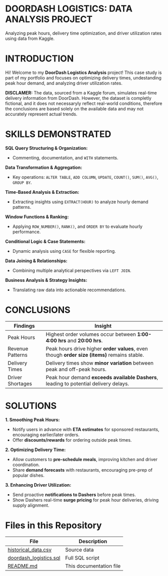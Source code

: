# DOORDASH LOGISTICS: DATA ANALYSIS PROJECT
Analyzing peak hours, delivery time optimization, and driver utilization rates using data from Kaggle.

# INTRODUCTION

Hi! Welcome to my **DoorDash Logistics Analysis** project! This case study is part of my portfolio and focuses on optimizing delivery times, undestanding peak hour demand, and analyzing driver utilization rates.

**DISCLAMER:** The data, sourced from a Kaggle forum, simulates real-time delivery information from DoorDash. However, the dataset is completly fictional, and it does not necessaryly reflect real-world conditions, therefore the conclusions are based solely on the available data and may not accurately represent actual trends.

# SKILLS DEMONSTRATED

**SQL Query Structuring & Organization:**
* Commenting, documentation, and `WITH` statements.

**Data Transformation & Aggregation:**
* Key operations: `ALTER TABLE`, `ADD COLUMN`, `UPDATE`, `COUNT()`, `SUM()`, `AVG()`, `GROUP BY`.

**Time-Based Analysis & Extraction:**
* Extracting insights using `EXTRACT(HOUR)` to analyze hourly demand patterns.

**Window Functions & Ranking:**
* Applying `ROW_NUMBER()`, `RANK()`, and `ORDER BY` to evaluate hourly performance.

**Conditional Logic & Case Statements:**
* Dynamic analysis using `CASE` for flexible reporting.

**Data Joining & Relationships:**
* Combining multiple analytical perspectives via `LEFT JOIN`.

**Business Analysis & Strategy Insights:**
* Translating raw data into actionable recommendations.

# CONCLUSIONS

| Findings  | Insight |
| ------------- | ------------- |
| Peak Hours  | Highest order volumes occur between **1:00-4:00 hrs** and **20:00 hrs**.  |
| Revenue Patterns  | Peak hours drive higher **order values**, even though **order size (items)** remains stable.  |
| Delivery Times  | Delivery times show **minor variation** between peak and off-peak hours.  |
| Driver Shortages  | Peak hour demand **exceeds available Dashers**, leading to potential delivery delays.  |

# SOLUTIONS

**1. Smoothing Peak Hours:**
* Notify users in advance with **ETA estimates** for sponsored restaurants, encouraging earlier/later orders.
* Offer **discounts/rewards** for ordering outside peak times.

**2. Optimizing Delivery Time:**
* Allow customers to **pre-schedule meals**, improving kitchen and driver coordination.
* Share **demand forecasts** with restaurants, encouraging pre-prep of popular dishes.

**3. Enhancing Driver Utilization:**
* Send proactive **notifications to Dashers** before peak times.
* Show Dashers real-time **surge pricing** for peak hour deliveries, driving supply alignment.

# Files in this Repository

| **File**  | **Description**  |
| ---------  | --------------- |
| [historical_data.csv](https://www.kaggle.com/datasets/dharun4772/doordash-eta-prediction) | Source data |
| [doordash_logistics.sql](https://github.com/jacinta-escaffi/DoorDash_logistics/blob/main/DoorDash_logistics.sql) | Full SQL script |
| [README.md](https://github.com/jacinta-escaffi/DoorDash_logistics/blob/main/README.md) | This documentation file |
